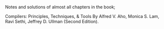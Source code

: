 Notes and solutions of almost all chapters in the book;

Compilers: Principles, Techniques, & Tools By Alfred V. Aho, Monica S. Lam, Ravi Sethi, Jeffrey D. Ullman (Second Edition).
